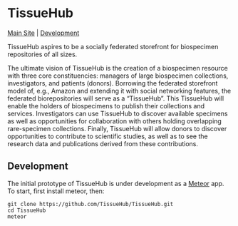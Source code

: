 # TissueHub

[Main Site](https://tissuehub.org/ "TissueHub App") | [Development](http://tissuehub.meteor.com/ "TissueHub Development Site")

TissueHub aspires to be a socially federated storefront for biospecimen repositories of all sizes.

The ultimate vision of TissueHub is the creation of a biospecimen resource with three core constituencies: managers of large biospecimen collections, investigators, and patients (donors). Borrowing the federated storefront model of, e.g., Amazon and extending it with social networking features, the federated biorepositories will serve as a “TissueHub”. This TissueHub will enable the holders of biospecimens to publish their collections and services. Investigators can use TissueHub to discover available specimens as well as opportunities for collaboration with others holding overlapping rare-specimen collections. Finally, TissueHub will allow donors to discover opportunities to contribute to scientific studies, as well as to see the research data and publications derived from these contributions.

## Development

The initial prototype of TissueHub is under development as a [Meteor](https://www.meteor.com/ "Meteor Homepage") app. To start, first install meteor, then:

```
git clone https://github.com/TissueHub/TissueHub.git
cd TissueHub
meteor
```
